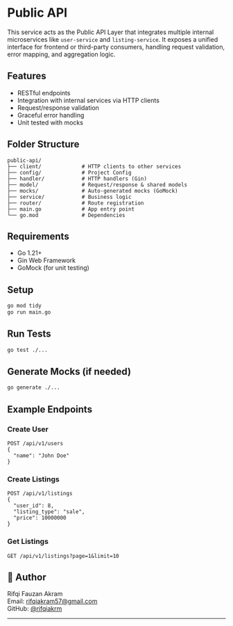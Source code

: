 # Public API

This service acts as the Public API Layer that integrates multiple internal microservices like `user-service` and `listing-service`. It exposes a unified interface for frontend or third-party consumers, handling request validation, error mapping, and aggregation logic.

## Features

* RESTful endpoints
* Integration with internal services via HTTP clients
* Request/response validation
* Graceful error handling
* Unit tested with mocks

## Folder Structure

```
public-api/
├── client/             # HTTP clients to other services
├── config/             # Project Config
├── handler/            # HTTP handlers (Gin)
├── model/              # Request/response & shared models
├── mocks/              # Auto-generated mocks (GoMock)
├── service/            # Business logic
├── router/             # Route registration
├── main.go             # App entry point
└── go.mod              # Dependencies
```

## Requirements

* Go 1.21+
* Gin Web Framework
* GoMock (for unit testing)

## Setup

```bash
go mod tidy
go run main.go
```

## Run Tests

```bash
go test ./...
```

## Generate Mocks (if needed)

```bash
go generate ./...
```

## Example Endpoints

### Create User

```
POST /api/v1/users
{
  "name": "John Doe"
}
```

### Create Listings

```
POST /api/v1/listings
{
  "user_id": 8,
  "listing_type": "sale",
  "price": 10000000
}
```

### Get Listings

```
GET /api/v1/listings?page=1&limit=10
```

## 🔖 Author
Rifqi Fauzan Akram  
Email: rifqiakram57@gmail.com  
GitHub: [@rifqiakrm](https://github.com/rifqiakrm)

---

